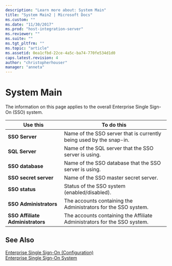 ```yaml
---
description: "Learn more about: System Main"
title: "System Main2 | Microsoft Docs"
ms.custom: ""
ms.date: "11/30/2017"
ms.prod: "host-integration-server"
ms.reviewer: ""
ms.suite: ""
ms.tgt_pltfrm: ""
ms.topic: "article"
ms.assetid: 0ea1cfbd-22ce-4a5c-ba74-770fe534d1d0
caps.latest.revision: 4
author: "christopherhouser"
manager: "anneta"
---
```

# System Main
The information on this page applies to the overall Enterprise Single Sign-On (SSO) system.  
  
|Use this|To do this|  
|--------------|----------------|  
|**SSO Server**|Name of the SSO server that is currently being used by the snap-in.|  
|**SQL Server**|Name of the SQL server that the SSO server is using.|  
|**SSO database**|Name of the SSO database that the SSO server is using.|  
|**SSO secret server**|Name of the SSO master secret server.|  
|**SSO status**|Status of the SSO system (enabled/disabled).|  
|**SSO Administrators**|The accounts containing the Administrators for the SSO system.|  
|**SSO Affiliate Administrators**|The accounts containing the Affiliate Administrators for the SSO system.|  
  
## See Also  
 [Enterprise Single Sign-On (Configuration)](../core/enterprise-single-sign-on-configuration-1.md)   
 [Enterprise Single Sign-On System](../core/enterprise-single-sign-on-system2.md)
